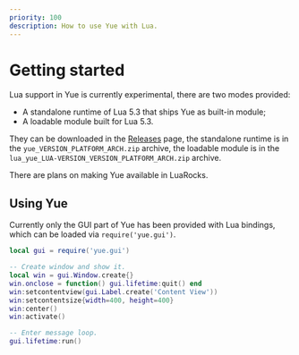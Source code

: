 ```yaml
---
priority: 100
description: How to use Yue with Lua.
---
```


# Getting started

Lua support in Yue is currently experimental, there are two modes provided:

* A standalone runtime of Lua 5.3 that ships Yue as built-in module;
* A loadable module built for Lua 5.3.

They can be downloaded in the [Releases](https://github.com/yue/yue/releases)
page, the standalone runtime is in the `yue_VERSION_PLATFORM_ARCH.zip` archive,
the loadable module is in the `lua_yue_LUA-VERSION_VERSION_PLATFORM_ARCH.zip`
archive.

There are plans on making Yue available in LuaRocks.

## Using Yue

Currently only the GUI part of Yue has been provided with Lua bindings, which
can be loaded via `require('yue.gui')`.

```lua
local gui = require('yue.gui')

-- Create window and show it.
local win = gui.Window.create{}
win.onclose = function() gui.lifetime:quit() end
win:setcontentview(gui.Label.create('Content View'))
win:setcontentsize{width=400, height=400}
win:center()
win:activate()

-- Enter message loop.
gui.lifetime:run()
```
